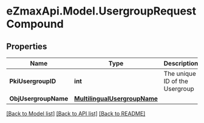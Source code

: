 
# eZmaxApi.Model.UsergroupRequestCompound

## Properties

Name | Type | Description | Notes
------------ | ------------- | ------------- | -------------
**PkiUsergroupID** | **int** | The unique ID of the Usergroup | [optional] 
**ObjUsergroupName** | [**MultilingualUsergroupName**](MultilingualUsergroupName.md) |  | 

[[Back to Model list]](../README.md#documentation-for-models)
[[Back to API list]](../README.md#documentation-for-api-endpoints)
[[Back to README]](../README.md)

